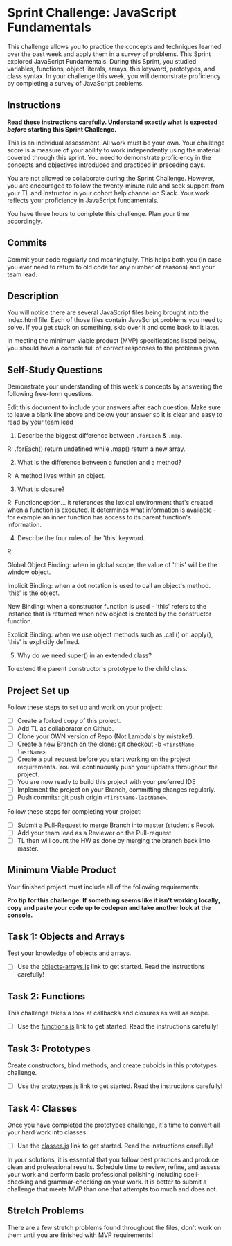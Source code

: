 # Sprint Challenge: JavaScript Fundamentals

This challenge allows you to practice the concepts and techniques learned over the past week and apply them in a survey of problems. This Sprint explored JavaScript Fundamentals. During this Sprint, you studied variables, functions, object literals, arrays, this keyword, prototypes, and class syntax. In your challenge this week, you will demonstrate proficiency by completing a survey of JavaScript problems.

## Instructions

**Read these instructions carefully. Understand exactly what is expected _before_ starting this Sprint Challenge.**

This is an individual assessment. All work must be your own. Your challenge score is a measure of your ability to work independently using the material covered through this sprint. You need to demonstrate proficiency in the concepts and objectives introduced and practiced in preceding days.

You are not allowed to collaborate during the Sprint Challenge. However, you are encouraged to follow the twenty-minute rule and seek support from your TL and Instructor in your cohort help channel on Slack. Your work reflects your proficiency in JavaScript fundamentals.

You have three hours to complete this challenge. Plan your time accordingly.

## Commits

Commit your code regularly and meaningfully. This helps both you (in case you ever need to return to old code for any number of reasons) and your team lead.

## Description

You will notice there are several JavaScript files being brought into the index.html file. Each of those files contain JavaScript problems you need to solve. If you get stuck on something, skip over it and come back to it later.

In meeting the minimum viable product (MVP) specifications listed below, you should have a console full of correct responses to the problems given.

## Self-Study Questions

Demonstrate your understanding of this week's concepts by answering the following free-form questions.

Edit this document to include your answers after each question. Make sure to leave a blank line above and below your answer so it is clear and easy to read by your team lead

1. Describe the biggest difference between `.forEach` & `.map`.

R: .forEach() return undefined while .map() return a new array.

2. What is the difference between a function and a method?

R: A method lives within an object.

3. What is closure?

R: Functionception... it references the lexical environment that's created when a function is executed. It determines what information is available - for example an inner function has access to its parent function's information.

4. Describe the four rules of the 'this' keyword.

R:

Global Object Binding: when in global scope, the value of 'this' will be the window object.

Implicit Binding: when a dot notation is used to call an object's method. 'this' is the object.

New Binding: when a constructor function is used - 'this' refers to the instance that is returned when new object is created by the constructor function.

Explicit Binding: when we use object methods such as .call() or .apply(), 'this' is explicitly defined.

5. Why do we need super() in an extended class?

To extend the parent constructor's prototype to the child class.

## Project Set up

Follow these steps to set up and work on your project:

-   [ ] Create a forked copy of this project.
-   [ ] Add TL as collaborator on Github.
-   [ ] Clone your OWN version of Repo (Not Lambda's by mistake!).
-   [ ] Create a new Branch on the clone: git checkout -b `<firstName-lastName>`.
-   [ ] Create a pull request before you start working on the project requirements. You will continuously push your updates throughout the project.
-   [ ] You are now ready to build this project with your preferred IDE
-   [ ] Implement the project on your Branch, committing changes regularly.
-   [ ] Push commits: git push origin `<firstName-lastName>`.

Follow these steps for completing your project:

-   [ ] Submit a Pull-Request to merge <firstName-lastName> Branch into master (student's Repo).
-   [ ] Add your team lead as a Reviewer on the Pull-request
-   [ ] TL then will count the HW as done by merging the branch back into master.

## Minimum Viable Product

Your finished project must include all of the following requirements:

**Pro tip for this challenge: If something seems like it isn't working locally, copy and paste your code up to codepen and take another look at the console.**

## Task 1: Objects and Arrays

Test your knowledge of objects and arrays.

-   [ ] Use the [objects-arrays.js](challenges/objects-arrays.js) link to get started. Read the instructions carefully!

## Task 2: Functions

This challenge takes a look at callbacks and closures as well as scope.

-   [ ] Use the [functions.js](challenges/functions.js) link to get started. Read the instructions carefully!

## Task 3: Prototypes

Create constructors, bind methods, and create cuboids in this prototypes challenge.

-   [ ] Use the [prototypes.js](challenges/prototypes.js) link to get started. Read the instructions carefully!

## Task 4: Classes

Once you have completed the prototypes challenge, it's time to convert all your hard work into classes.

-   [ ] Use the [classes.js](challenges/classes.js) link to get started. Read the instructions carefully!

In your solutions, it is essential that you follow best practices and produce clean and professional results. Schedule time to review, refine, and assess your work and perform basic professional polishing including spell-checking and grammar-checking on your work. It is better to submit a challenge that meets MVP than one that attempts too much and does not.

## Stretch Problems

There are a few stretch problems found throughout the files, don't work on them until you are finished with MVP requirements!
